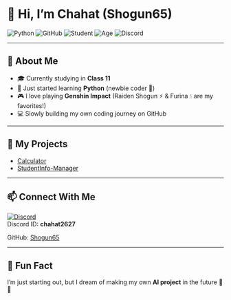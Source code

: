 # 👋 Hi, I’m Chahat (Shogun65)

![Python](https://img.shields.io/badge/Python-Beginner-blue?logo=python)
![GitHub](https://img.shields.io/badge/GitHub-Shogun65-black?logo=github)
![Student](https://img.shields.io/badge/Class-11-orange?logo=google-classroom)
![Age](https://img.shields.io/badge/Age-16-green)
![Discord](https://img.shields.io/badge/Discord-Chat-blue?logo=discord)

---

## 🧑 About Me
- 🎓 Currently studying in **Class 11**  
- 🐍 Just started learning **Python** (newbie coder 🚀)  
- 🎮 I love playing **Genshin Impact** (Raiden Shogun ⚡ & Furina 💧 are my favorites!)  
- 💻 Slowly building my own coding journey on GitHub  

---

## 📂 My Projects 
- [Calculator](https://github.com/Shogun65/calculator)  
- [StudentInfo-Manager](https://github.com/Shogun65/StudentInfo-Manager)

---

## 📫 Connect With Me
[![Discord](https://img.shields.io/badge/Discord-Join-blue?logo=discord)](https://discord.com)  
Discord ID: **chahat2627**  

GitHub: [Shogun65](https://github.com/Shogun65)  

---

## 🌟 Fun Fact
I’m just starting out, but I dream of making my own **AI project** in the future 🤖✨
